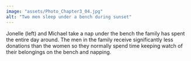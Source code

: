 ```yaml
---
image: "assets/Photo_Chapter3_04.jpg"
alt: "Two men sleep under a bench during sunset"
---
```

Jonelle (left) and Michael take a nap under the bench the family has spent the entire day around. The men in the family receive significantly less donations than the women so they normally spend time keeping watch of their belongings on the bench and napping.